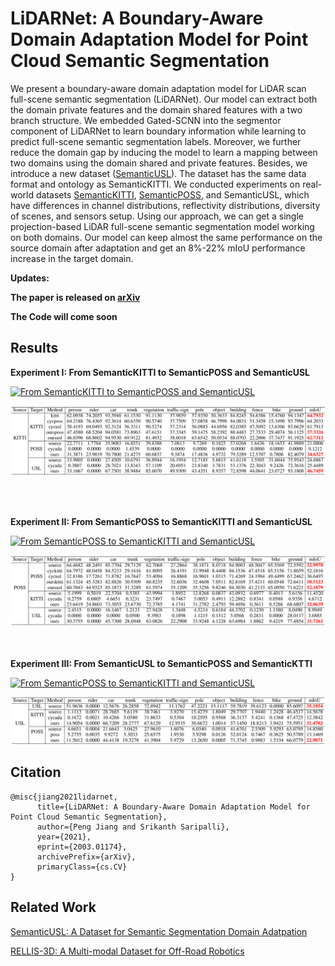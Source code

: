# LiDARNet: A Boundary-Aware Domain Adaptation Model for Point Cloud Semantic Segmentation

We present a boundary-aware domain adaptation model for LiDAR scan full-scene semantic segmentation (LiDARNet). Our model can extract both the domain private features and the domain shared features with a two branch structure.  We embedded Gated-SCNN into the segmentor component of LiDARNet to learn boundary information while learning to predict full-scene semantic segmentation labels. Moreover, we further reduce the domain gap by inducing the model to learn a mapping between two domains using the domain shared and private features. Besides, we introduce a new dataset ([SemanticUSL](https://unmannedlab.github.io/research/SemanticUSL)). The dataset has the same data format and ontology as SemanticKITTI. We conducted experiments on real-world datasets [SemanticKITTI](http://semantic-kitti.org/), [SemanticPOSS](poss.pku.edu.cn/semanticposs.html), and SemanticUSL, which have differences in channel distributions, reflectivity distributions, diversity of scenes, and sensors setup. Using our approach, we can get a single projection-based LiDAR full-scene semantic segmentation model working on both domains. Our model can keep almost the same performance on the source domain after adaptation and get an 8%-22% mIoU performance increase in the target domain.

**Updates:**

**The paper is released on [arXiv](https://arxiv.org/abs/2003.01174)**

**The Code will come soon**

## Results

**Experiment I: From SemanticKITTI to SemanticPOSS and SemanticUSL** 

[![From SemanticKITTI to SemanticPOSS and SemanticUSL](https://img.youtube.com/vi/62C9cKzw3eY/0.jpg)](https://www.youtube.com/embed/62C9cKzw3eY)

![LiDARNetkitti](images/LiDARNetkitti.png)


<br/><br/>

**Experiment II: From SemanticPOSS to SemanticKITTI and SemanticUSL**

[![From SemanticPOSS to SemanticKITTI and SemanticUSL](https://img.youtube.com/vi/jd-OaQ3jD5k/0.jpg)](https://www.youtube.com/embed/jd-OaQ3jD5k)

![LiDARNetposs](images/LiDARNetposs.png)


<br/><br/>
**Experiment III: From SemanticUSL to SemanticPOSS and SemanticKTTI**

[![From SemanticPOSS to SemanticKITTI and SemanticUSL](https://img.youtube.com/vi/eRk7VJbQsRM/0.jpg)](https://www.youtube.com/embed/eRk7VJbQsRM)

![LiDARNetusl](images/LiDARNetusl.png)

## Citation
```
@misc{jiang2021lidarnet,
      title={LiDARNet: A Boundary-Aware Domain Adaptation Model for Point Cloud Semantic Segmentation}, 
      author={Peng Jiang and Srikanth Saripalli},
      year={2021},
      eprint={2003.01174},
      archivePrefix={arXiv},
      primaryClass={cs.CV}
}
```
## Related Work

[SemanticUSL: A Dataset for Semantic Segmentation Domain Adatpation](https://unmannedlab.github.io/research/SemanticUSL)

[RELLIS-3D: A Multi-modal Dataset for Off-Road Robotics](https://unmannedlab.github.io/research/RELLS-3D)


